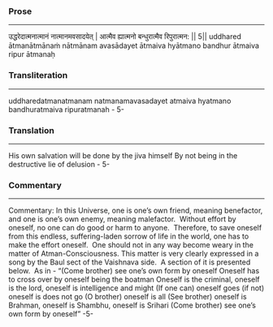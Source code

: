 ### Prose 
 --- 
उद्धरेदात्मनात्मानं नात्मानमवसादयेत् |
आत्मैव ह्यात्मनो बन्धुरात्मैव रिपुरात्मन: || 5||
uddhared ātmanātmānaṁ nātmānam avasādayet
ātmaiva hyātmano bandhur ātmaiva ripur ātmanaḥ

### Transliteration 
 --- 
uddharedatmanatmanam natmanamavasadayet atmaiva hyatmano bandhuratmaiva ripuratmanah - 5-

### Translation 
 --- 
His own salvation will be done by the jiva himself By not being in the destructive lie of delusion - 5-

### Commentary 
 --- 
Commentary: In this Universe, one is one’s own friend, meaning benefactor, and one is one’s own enemy, meaning malefactor.  Without effort by oneself, no one can do good or harm to anyone.  Therefore, to save oneself from this endless, suffering-laden sorrow of life in the world, one has to make the effort oneself.  One should not in any way become weary in the matter of Atman-Consciousness. This matter is very clearly expressed in a song by the Baul sect of the Vaishnava side.  A section of it is presented below.  As in - “(Come brother) see one’s own form by oneself Oneself has to cross over by oneself being the boatman Oneself is the criminal, oneself is the lord, oneself is intelligence and might (If one can) oneself goes (if not) oneself is does not go (O brother) oneself is all (See brother) oneself is Brahman, oneself is Shambhu, oneself is Srihari (Come brother) see one’s own form by oneself” -5-